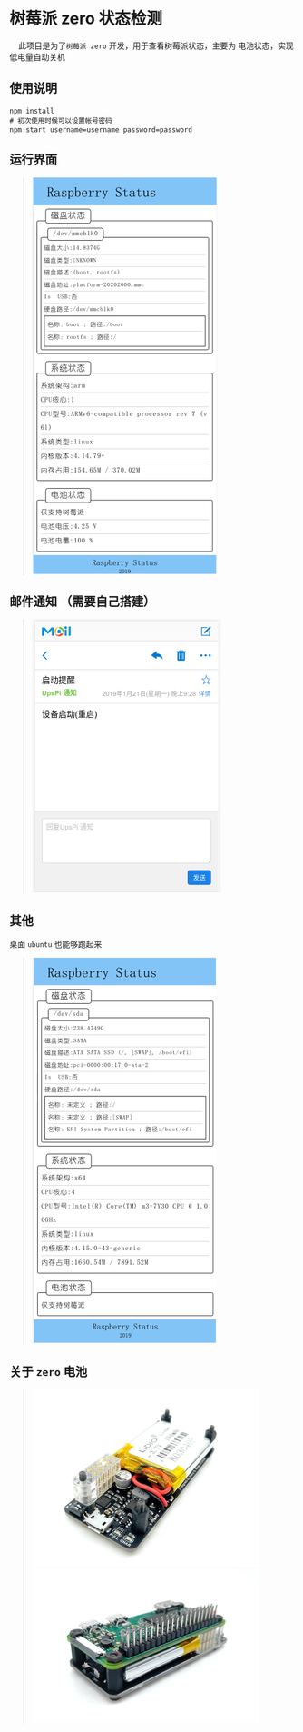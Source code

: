 # 树莓派 zero 状态检测

&nbsp;&nbsp;&nbsp;&nbsp;此项目是为了`树莓派 zero` 开发，用于查看树莓派状态，主要为 电池状态，实现低电量自动关机

## 使用说明

    npm install
    # 初次使用时候可以设置帐号密码
    npm start username=username password=password
    
## 运行界面

> ![运行界面](./public/images/RaspberryStatus.png)
    
## 邮件通知 （需要自己搭建）

> ![邮件通知](./public/images/RaspberryEmail.png)

## 其他

桌面 `ubuntu` 也能够跑起来

> ![Ubuntu 运行界面](./public/images/UbuntuStatus.png)

## 关于 `zero` 电池

> ![关于 `zero` 电池](./public/images/RaspberryBattery.webp)
> ![关于 `zero` 电池](./public/images/RaspberryBattery2.webp)